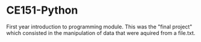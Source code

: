# CE151-Python
First year introduction to programming module. This was the "final project" which consisted in the manipulation of data that were aquired from a file.txt.
